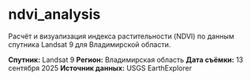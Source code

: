 # ndvi_analysis
Расчёт и визуализация индекса растительности (NDVI) по данным спутника Landsat 9 для Владимирской области.

**Спутник:** Landsat 9
**Регион:** Владимирская область
**Дата съёмки:** 13 сентября 2025
**Источник данных:** USGS EarthExplorer
